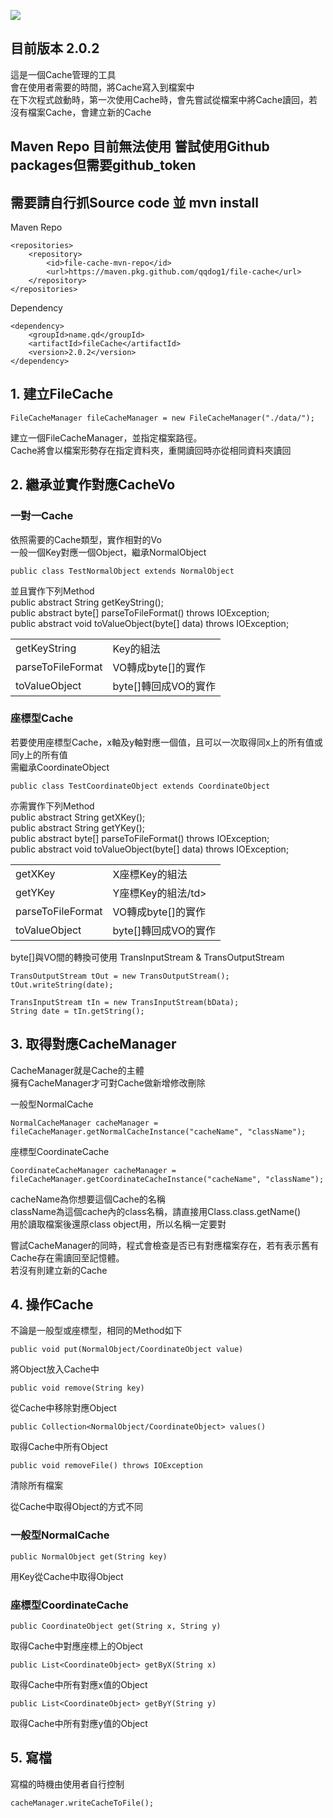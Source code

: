 ![](https://github.com/qqdog1/file-cache/workflows/File%20Cache%20build/badge.svg)

## 目前版本 2.0.2

這是一個Cache管理的工具  
會在使用者需要的時間，將Cache寫入到檔案中  
在下次程式啟動時，第一次使用Cache時，會先嘗試從檔案中將Cache讀回，若沒有檔案Cache，會建立新的Cache  

## Maven Repo 目前無法使用 嘗試使用Github packages但需要github_token  
## 需要請自行抓Source code 並 mvn install
Maven Repo  

    <repositories>
        <repository>
            <id>file-cache-mvn-repo</id>
            <url>https://maven.pkg.github.com/qqdog1/file-cache</url>
        </repository>
    </repositories>
    
Dependency

    <dependency>
        <groupId>name.qd</groupId>
        <artifactId>fileCache</artifactId>
        <version>2.0.2</version>
    </dependency>

## 1. 建立FileCache

    FileCacheManager fileCacheManager = new FileCacheManager("./data/");

  建立一個FileCacheManager，並指定檔案路徑。  
  Cache將會以檔案形勢存在指定資料夾，重開讀回時亦從相同資料夾讀回  

## 2. 繼承並實作對應CacheVo  
### 一對一Cache  
依照需要的Cache類型，實作相對的Vo  
一般一個Key對應一個Object，繼承NormalObject  

    public class TestNormalObject extends NormalObject  

並且實作下列Method  
public abstract String getKeyString();  
public abstract byte[] parseToFileFormat() throws IOException;  
public abstract void toValueObject(byte[] data) throws IOException;  

<table>
<tr><td>getKeyString</td><td>Key的組法</td></tr>
<tr><td>parseToFileFormat</td><td>VO轉成byte[]的實作</td></tr>
<tr><td>toValueObject</td><td>byte[]轉回成VO的實作</td></tr>
</table> 

### 座標型Cache  
若要使用座標型Cache，x軸及y軸對應一個值，且可以一次取得同x上的所有值或同y上的所有值  
需繼承CoordinateObject  

    public class TestCoordinateObject extends CoordinateObject  

亦需實作下列Method  
public abstract String getXKey();  
public abstract String getYKey();  
public abstract byte[] parseToFileFormat() throws IOException;  
public abstract void toValueObject(byte[] data) throws IOException;  

<table>
<tr><td>getXKey</td><td>X座標Key的組法</td></tr>
<tr><td>getYKey</td><td>Y座標Key的組法/td></tr>
<tr><td>parseToFileFormat</td><td>VO轉成byte[]的實作</td></tr>
<tr><td>toValueObject</td><td>byte[]轉回成VO的實作</td></tr>
</table> 

byte[]與VO間的轉換可使用 TransInputStream & TransOutputStream  

    TransOutputStream tOut = new TransOutputStream();
    tOut.writeString(date);

    TransInputStream tIn = new TransInputStream(bData);
    String date = tIn.getString();

## 3. 取得對應CacheManager
CacheManager就是Cache的主體  
擁有CacheManager才可對Cache做新增修改刪除  

一般型NormalCache  

    NormalCacheManager cacheManager = fileCacheManager.getNormalCacheInstance("cacheName", "className");  

座標型CoordinateCache

    CoordinateCacheManager cacheManager = fileCacheManager.getCoordinateCacheInstance("cacheName", "className");  

cacheName為你想要這個Cache的名稱  
className為這個cache內的class名稱，請直接用Class.class.getName()  
用於讀取檔案後還原class object用，所以名稱一定要對

嘗試CacheManager的同時，程式會檢查是否已有對應檔案存在，若有表示舊有Cache存在需讀回至記憶體。  
若沒有則建立新的Cache  

## 4. 操作Cache
不論是一般型或座標型，相同的Method如下  

    public void put(NormalObject/CoordinateObject value)
將Object放入Cache中

    public void remove(String key)
從Cache中移除對應Object
    
    public Collection<NormalObject/CoordinateObject> values()
取得Cache中所有Object

    public void removeFile() throws IOException  
清除所有檔案

從Cache中取得Object的方式不同
### 一般型NormalCache
    public NormalObject get(String key)
用Key從Cache中取得Object  

### 座標型CoordinateCache
    public CoordinateObject get(String x, String y)
取得Cache中對應座標上的Object  

    public List<CoordinateObject> getByX(String x)
取得Cache中所有對應x值的Object  

    public List<CoordinateObject> getByY(String y)
取得Cache中所有對應y值的Object  
    
## 5. 寫檔
寫檔的時機由使用者自行控制  

    cacheManager.writeCacheToFile();

